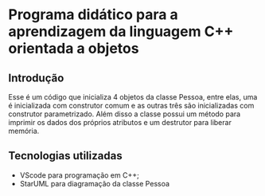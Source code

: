 # Programa didático para a aprendizagem da linguagem C++ orientada a objetos

## Introdução
Esse é um código que inicializa 4 objetos da classe Pessoa, entre elas, uma é inicializada com construtor comum e as outras três são inicializadas com construtor parametrizado. Além disso a classe possui um método para imprimir os dados dos próprios atributos e um destrutor para liberar memória.

## Tecnologias utilizadas
- VScode para programação em C++;
- StarUML para diagramação da classe Pessoa